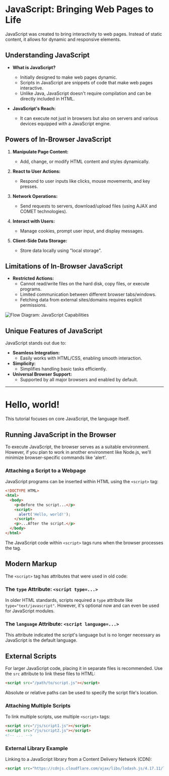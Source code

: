 # JavaScript: Bringing Web Pages to Life

JavaScript was created to bring interactivity to web pages. Instead of static content, it allows for dynamic and responsive elements.

## Understanding JavaScript

- **What is JavaScript?**
  - Initially designed to make web pages dynamic.
  - Scripts in JavaScript are snippets of code that make web pages interactive.
  - Unlike Java, JavaScript doesn't require compilation and can be directly included in HTML.

- **JavaScript's Reach:**
  - It can execute not just in browsers but also on servers and various devices equipped with a JavaScript engine.

## Powers of In-Browser JavaScript

1. **Manipulate Page Content:**
   - Add, change, or modify HTML content and styles dynamically.

2. **React to User Actions:**
   - Respond to user inputs like clicks, mouse movements, and key presses.

3. **Network Operations:**
   - Send requests to servers, download/upload files (using AJAX and COMET technologies).

4. **Interact with Users:**
   - Manage cookies, prompt user input, and display messages.

5. **Client-Side Data Storage:**
   - Store data locally using "local storage".

## Limitations of In-Browser JavaScript

- **Restricted Actions:**
  - Cannot read/write files on the hard disk, copy files, or execute programs.
  - Limited communication between different browser tabs/windows.
  - Fetching data from external sites/domains requires explicit permissions.

![Flow Diagram: JavaScript Capabilities](https://github.com/codingmonk-yt/js-notes/assets/116005536/56e54750-35fa-464d-967c-182189eda125)

## Unique Features of JavaScript

JavaScript stands out due to:
- **Seamless Integration:** 
  - Easily works with HTML/CSS, enabling smooth interaction.
- **Simplicity:** 
  - Simplifies handling basic tasks efficiently.
- **Universal Browser Support:** 
  - Supported by all major browsers and enabled by default.

----------------------

# Hello, world!

This tutorial focuses on core JavaScript, the language itself.

## Running JavaScript in the Browser

To execute JavaScript, the browser serves as a suitable environment. However, if you plan to work in another environment like Node.js, we'll minimize browser-specific commands like 'alert'.

### Attaching a Script to a Webpage

JavaScript programs can be inserted within HTML using the `<script>` tag:

```html
<!DOCTYPE HTML>
<html>
  <body>
    <p>Before the script...</p>
    <script>
      alert('Hello, world!');
    </script>
    <p>...After the script.</p>
  </body>
</html>
```

The JavaScript code within `<script>` tags runs when the browser processes the tag.

## Modern Markup

The `<script>` tag has attributes that were used in old code:

### The `type` Attribute: `<script type=...>`

In older HTML standards, scripts required a `type` attribute like `type="text/javascript"`. However, it's optional now and can even be used for JavaScript modules.

### The `language` Attribute: `<script language=...>`

This attribute indicated the script's language but is no longer necessary as JavaScript is the default language.

## External Scripts

For larger JavaScript code, placing it in separate files is recommended. Use the `src` attribute to link these files to HTML:

```html
<script src="/path/to/script.js"></script>
```

Absolute or relative paths can be used to specify the script file's location.

### Attaching Multiple Scripts

To link multiple scripts, use multiple `<script>` tags:

```html
<script src="/js/script1.js"></script>
<script src="/js/script2.js"></script>
<!-- ... -->
```

### External Library Example

Linking to a JavaScript library from a Content Delivery Network (CDN):

```html
<script src="https://cdnjs.cloudflare.com/ajax/libs/lodash.js/4.17.11/lodash.js"></script>
```






